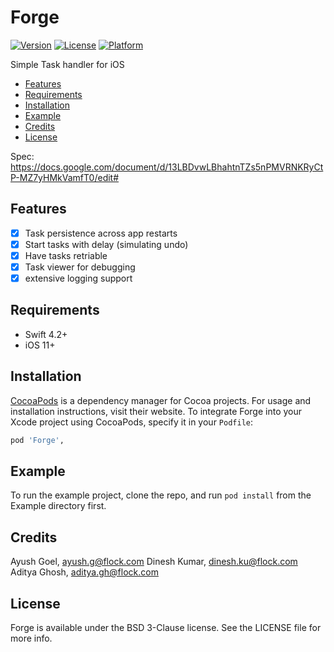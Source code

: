 # Forge

[![Version](https://img.shields.io/cocoapods/v/Forge.svg?style=flat)](https://cocoapods.org/pods/Forge)
[![License](https://img.shields.io/cocoapods/l/Forge.svg?style=flat)](https://cocoapods.org/pods/Forge)
[![Platform](https://img.shields.io/cocoapods/p/Forge.svg?style=flat)](https://cocoapods.org/pods/Forge)

Simple Task handler for iOS

- [Features](#features)
- [Requirements](#requirements)
- [Installation](#installation)
- [Example](#example)
- [Credits](#credits)
- [License](#license)

Spec: https://docs.google.com/document/d/13LBDvwLBhahtnTZs5nPMVRNKRyCtP-MZ7yHMkVamfT0/edit#

## Features

- [x] Task persistence across app restarts
- [x] Start tasks with delay (simulating undo)
- [x] Have tasks retriable
- [x] Task viewer for debugging
- [x] extensive logging support

## Requirements

* Swift 4.2+
* iOS 11+

## Installation

[CocoaPods](https://cocoapods.org) is a dependency manager for Cocoa projects. For usage and installation instructions, visit their website. To integrate Forge into your Xcode project using CocoaPods, specify it in your `Podfile`:

```ruby
pod 'Forge',
```

## Example

To run the example project, clone the repo, and run `pod install` from the Example directory first.


## Credits

Ayush Goel, ayush.g@flock.com
Dinesh Kumar, dinesh.ku@flock.com
Aditya Ghosh, aditya.gh@flock.com

## License

Forge is available under the BSD 3-Clause license. See the LICENSE file for more info.
